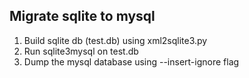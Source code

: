 ## Migrate sqlite to mysql

1. Build sqlite db (test.db) using xml2sqlite3.py
2. Run sqlite3mysql on test.db
3. Dump the mysql database using --insert-ignore flag